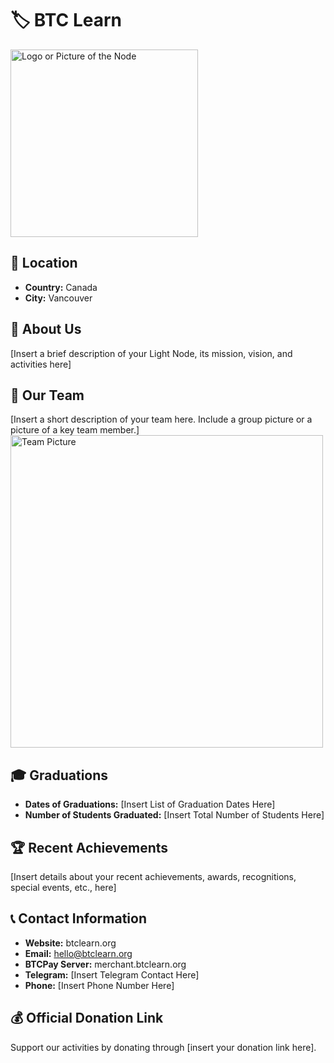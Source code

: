 # 🏷️ BTC Learn
<img src="https://github.com/jpgaviria2/Light-Node-Directory/blob/main/Canada%20--%20JP/BTCLearn.png" width="300" alt="Logo or Picture of the Node"> <!-- 1 picture maximum -->

## 📍 Location
- **Country:** Canada
- **City:** Vancouver

## 📖 About Us
[Insert a brief description of your Light Node, its mission, vision, and activities here]

## 👥 Our Team
[Insert a short description of your team here. Include a group picture or a picture of a key team member.]
<img src="https://github.com/MyFirstBitcoin/Light-Node-Directory/blob/main/team_placeholder.png" width="500" alt="Team Picture"> <!-- 1 picture maximum -->

## 🎓 Graduations
- **Dates of Graduations:** [Insert List of Graduation Dates Here]
- **Number of Students Graduated:** [Insert Total Number of Students Here]

## 🏆 Recent Achievements
[Insert details about your recent achievements, awards, recognitions, special events, etc., here]

## 📞 Contact Information
- **Website:** btclearn.org
- **Email:** hello@btclearn.org
- **BTCPay Server:** merchant.btclearn.org
- **Telegram:** [Insert Telegram Contact Here]
- **Phone:** [Insert Phone Number Here]

## 💰 Official Donation Link
Support our activities by donating through [insert your donation link here].
